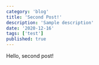 ```yaml
---
category: 'blog'
title: 'Second Post!'
description: 'Sample description'
date: '2020-12-16'
tags: ['test']
published: true
---
```


Hello, second post!